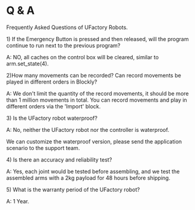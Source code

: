 
# Q & A

Frequently Asked Questions of UFactory Robots.

1\) If the Emergency Button is pressed and then released, will the program continue to run next to the previous program?

A: NO, all caches on the control box will be cleared, similar to arm.set\_state(4).



2\)How many movements can be recorded? Can record movements be played in different orders in Blockly?

A: We don't limit the quantity of the record movements, it should be more than 1 million movements in total. You can record movements and play in different orders via the 'Import' block.



3\) Is the UFactory robot waterproof?

A: No, neither the UFactory robot nor the controller is waterproof.

We can customize the waterproof version, please send the application scenario to the support team.



4\) Is there an accuracy and reliability test?

A: Yes, each joint would be tested before assembling, and we test the assembled arms with a 2kg payload for 48 hours before shipping.



5\) What is the warranty period of the UFactory robot?

A: 1 Year.
